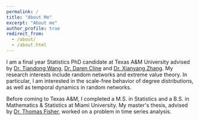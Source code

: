 ```yaml
---
permalink: /
title: "About Me"
excerpt: "About me"
author_profile: true
redirect_from: 
  - /about/
  - /about.html
---
```


I am a final year Statistics PhD candidate at Texas A&M University advised by <a href="https://tw398.github.io/twang/" target="_blank">Dr. Tiandong Wang</a>, <a href="https://people.tamu.edu/~dcline/" target="_blank">Dr. Daren Cline</a> and <a href="https://zhangxiany-tamu.github.io/" target="_blank">Dr. Xianyang Zhang</a>. My research interests include random networks and extreme value theory. In particular, I am interested in the scale-free behavior of degree distributions, as well as temporal dynamics in random networks. 

Before coming to Texas A&M, I completed a M.S. in Statistics and a B.S. in Mathematics & Statistics at Miami University. My master's thesis, advised by <a href="https://miamioh.edu/profiles/cas/thomas-fisher.html" target="_blank">Dr. Thomas Fisher</a>, worked on a problem in time series analysis. 
